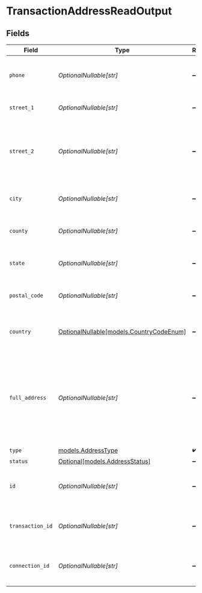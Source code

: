 # TransactionAddressReadOutput


## Fields

| Field                                                                                              | Type                                                                                               | Required                                                                                           | Description                                                                                        |
| -------------------------------------------------------------------------------------------------- | -------------------------------------------------------------------------------------------------- | -------------------------------------------------------------------------------------------------- | -------------------------------------------------------------------------------------------------- |
| `phone`                                                                                            | *OptionalNullable[str]*                                                                            | :heavy_minus_sign:                                                                                 | Phone number associated with the address.                                                          |
| `street_1`                                                                                         | *OptionalNullable[str]*                                                                            | :heavy_minus_sign:                                                                                 | Primary street address.                                                                            |
| `street_2`                                                                                         | *OptionalNullable[str]*                                                                            | :heavy_minus_sign:                                                                                 | Additional street address details, such as an apartment or suite number.                           |
| `city`                                                                                             | *OptionalNullable[str]*                                                                            | :heavy_minus_sign:                                                                                 | City where the customer resides.                                                                   |
| `county`                                                                                           | *OptionalNullable[str]*                                                                            | :heavy_minus_sign:                                                                                 | County or district of the customer.                                                                |
| `state`                                                                                            | *OptionalNullable[str]*                                                                            | :heavy_minus_sign:                                                                                 | State or province of the customer.                                                                 |
| `postal_code`                                                                                      | *OptionalNullable[str]*                                                                            | :heavy_minus_sign:                                                                                 | ZIP or Postal code of the customer.                                                                |
| `country`                                                                                          | [OptionalNullable[models.CountryCodeEnum]](../models/countrycodeenum.md)                           | :heavy_minus_sign:                                                                                 | Country code in ISO 3166-1 alpha-2 format                                                          |
| `full_address`                                                                                     | *OptionalNullable[str]*                                                                            | :heavy_minus_sign:                                                                                 | Complete address string of the customer, which can be used as an alternative to individual fields. |
| `type`                                                                                             | [models.AddressType](../models/addresstype.md)                                                     | :heavy_check_mark:                                                                                 | N/A                                                                                                |
| `status`                                                                                           | [Optional[models.AddressStatus]](../models/addressstatus.md)                                       | :heavy_minus_sign:                                                                                 | N/A                                                                                                |
| `id`                                                                                               | *OptionalNullable[str]*                                                                            | :heavy_minus_sign:                                                                                 | Unique identifier of the address being updated.                                                    |
| `transaction_id`                                                                                   | *OptionalNullable[str]*                                                                            | :heavy_minus_sign:                                                                                 | ID of the transaction associated with the address.                                                 |
| `connection_id`                                                                                    | *OptionalNullable[str]*                                                                            | :heavy_minus_sign:                                                                                 | ID of the connection associated with the address.                                                  |
